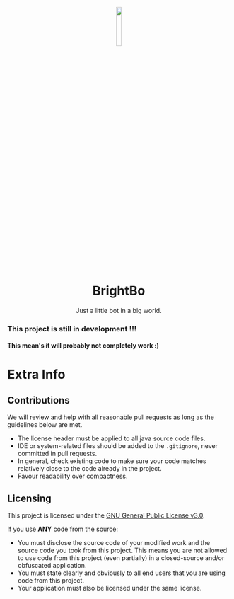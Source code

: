 
<p align="center">
<img src="" alt="" width="15%"/>
</p>

<h1 align="center">BrightBo</h1>
<p align="center">Just a little bot in a big world.</p>


### This project is still in development !!!
#### This mean's it will probably not completely work :)

# Extra Info

## Contributions
We will review and help with all reasonable pull requests as long as the guidelines below are met.

- The license header must be applied to all java source code files.
- IDE or system-related files should be added to the `.gitignore`, never committed in pull requests.
- In general, check existing code to make sure your code matches relatively close to the code already in the project.
- Favour readability over compactness.

## Licensing
This project is licensed under the [GNU General Public License v3.0](https://www.gnu.org/licenses/gpl-3.0.en.html). 

If you use **ANY** code from the source:
- You must disclose the source code of your modified work and the source code you took from this project. This means you are not allowed to use code from this project (even partially) in a closed-source and/or obfuscated application.
- You must state clearly and obviously to all end users that you are using code from this project.
- Your application must also be licensed under the same license.
